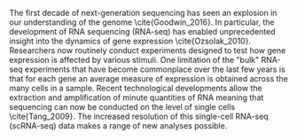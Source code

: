 The first decade of next-generation sequencing has seen an explosion in our understanding of the genome \cite{Goodwin_2016}.
In particular, the development of RNA sequencing (RNA-seq) has enabled unprecedented insight into the
dynamics of gene expression \cite{Ozsolak_2010}. Researchers now routinely conduct experiments designed
to test how gene expression is affected by various stimuli. One limitation of the "bulk" RNA-seq
experiments that have become commonplace over the last few years is that for each gene an average measure of expression is obtained
across the many cells in a sample. Recent technological developments allow the
extraction and amplification of minute quantities of RNA meaning that sequencing can now be conducted on
the level of single cells \cite{Tang_2009}. The increased resolution of this single-cell RNA-seq (scRNA-seq) data makes
a range of new analyses possible. 